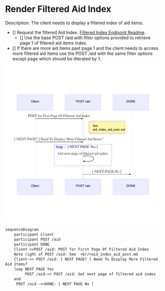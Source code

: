 # Render Filtered Aid Index

Description: The client needs to display a filtered index of aid items.

- [] Request the filtered Aid Index. [Filtered Index Endpoint Readme](/aid_api/aid_index_aid_get.md).
    - [] Use the base POST /aid with filter options provided to retrieve page 1 of filtered aid items index.
- [] If there are more aid items past page 1 and the client needs to access more filtered aid items use the POST /aid with the same filter options except page which should be itterated by 1.

![Alt text](/aid-api/assets/user-story-index-2.png?raw=true)

````
sequenceDiagram
    participant Client
    participant POST /aid
    participant DONE
    Client->>POST /aid: POST for First Page Of Filtered Aid Index
    Note right of POST /aid: See  <br/>aid_index_aid_post.md
    Client->> POST /aid: [ NEXT PAGE? ] Need To Display More Filtered Aid Items?
    loop NEXT PAGE Yes
         POST /aid->> POST /aid: Get next page of filtered aid index
    end
     POST /aid-->>DONE: [ NEXT PAGE No ]
````
